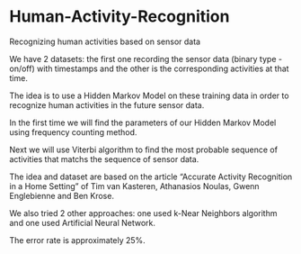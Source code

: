 # Human-Activity-Recognition
Recognizing human activities based on sensor data 

We have 2 datasets: the first one recording the sensor data (binary type - on/off) with timestamps and the other is the corresponding activities at that time. 

The idea is to use a Hidden Markov Model on these training data in order to recognize human activities in the future sensor data. 

In the first time we will find the parameters of our Hidden Markov Model using frequency counting method. 

Next we will use Viterbi algorithm to find the most probable sequence of activities that matchs the sequence of sensor data.

The idea and dataset are based on the article “Accurate Activity Recognition in a Home Setting” of Tim van Kasteren, Athanasios Noulas, Gwenn Englebienne and Ben Krose.

We also tried 2 other approaches: one used k-Near Neighbors algorithm and one used Artificial Neural Network. 

The error rate is approximately 25%. 


